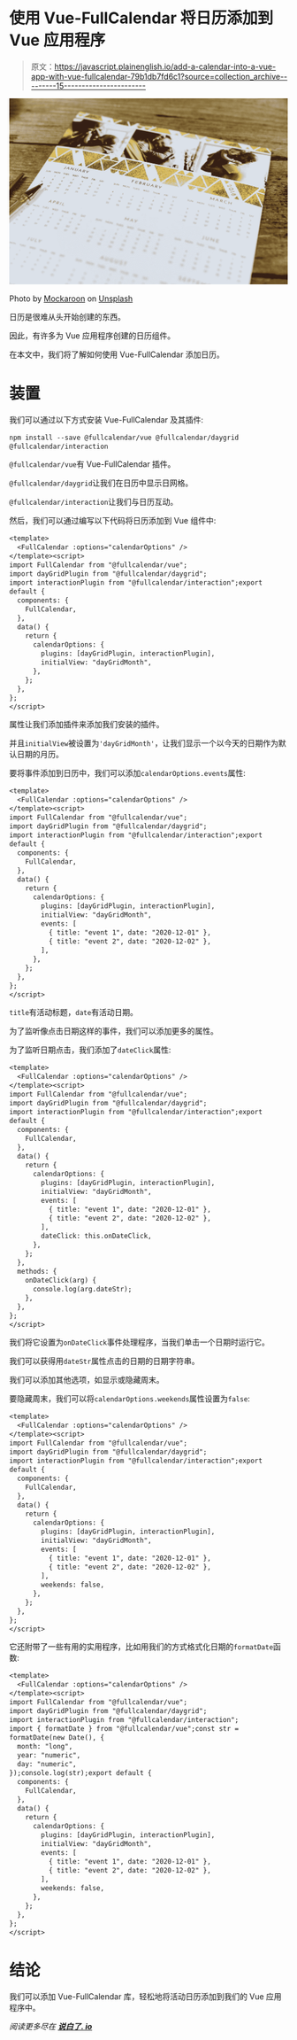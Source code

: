 # 使用 Vue-FullCalendar 将日历添加到 Vue 应用程序

> 原文：<https://javascript.plainenglish.io/add-a-calendar-into-a-vue-app-with-vue-fullcalendar-79b1db7fd6c1?source=collection_archive---------15----------------------->

![](img/de2c5f239f495f5fa58bcea60d8387c1.png)

Photo by [Mockaroon](https://unsplash.com/@mockaroon?utm_source=medium&utm_medium=referral) on [Unsplash](https://unsplash.com?utm_source=medium&utm_medium=referral)

日历是很难从头开始创建的东西。

因此，有许多为 Vue 应用程序创建的日历组件。

在本文中，我们将了解如何使用 Vue-FullCalendar 添加日历。

# 装置

我们可以通过以下方式安装 Vue-FullCalendar 及其插件:

```
npm install --save @fullcalendar/vue @fullcalendar/daygrid @fullcalendar/interaction
```

`@fullcalendar/vue`有 Vue-FullCalendar 插件。

`@fullcalendar/daygrid`让我们在日历中显示日网格。

`@fullcalendar/interaction`让我们与日历互动。

然后，我们可以通过编写以下代码将日历添加到 Vue 组件中:

```
<template>
  <FullCalendar :options="calendarOptions" />
</template><script>
import FullCalendar from "@fullcalendar/vue";
import dayGridPlugin from "@fullcalendar/daygrid";
import interactionPlugin from "@fullcalendar/interaction";export default {
  components: {
    FullCalendar,
  },
  data() {
    return {
      calendarOptions: {
        plugins: [dayGridPlugin, interactionPlugin],
        initialView: "dayGridMonth",
      },
    };
  },
};
</script>
```

属性让我们添加插件来添加我们安装的插件。

并且`initialView`被设置为`'dayGridMonth'`，让我们显示一个以今天的日期作为默认日期的月历。

要将事件添加到日历中，我们可以添加`calendarOptions.events`属性:

```
<template>
  <FullCalendar :options="calendarOptions" />
</template><script>
import FullCalendar from "@fullcalendar/vue";
import dayGridPlugin from "@fullcalendar/daygrid";
import interactionPlugin from "@fullcalendar/interaction";export default {
  components: {
    FullCalendar,
  },
  data() {
    return {
      calendarOptions: {
        plugins: [dayGridPlugin, interactionPlugin],
        initialView: "dayGridMonth",
        events: [
          { title: "event 1", date: "2020-12-01" },
          { title: "event 2", date: "2020-12-02" },
        ],
      },
    };
  },
};
</script>
```

`title`有活动标题，`date`有活动日期。

为了监听像点击日期这样的事件，我们可以添加更多的属性。

为了监听日期点击，我们添加了`dateClick`属性:

```
<template>
  <FullCalendar :options="calendarOptions" />
</template><script>
import FullCalendar from "@fullcalendar/vue";
import dayGridPlugin from "@fullcalendar/daygrid";
import interactionPlugin from "@fullcalendar/interaction";export default {
  components: {
    FullCalendar,
  },
  data() {
    return {
      calendarOptions: {
        plugins: [dayGridPlugin, interactionPlugin],
        initialView: "dayGridMonth",
        events: [
          { title: "event 1", date: "2020-12-01" },
          { title: "event 2", date: "2020-12-02" },
        ],
        dateClick: this.onDateClick,
      },
    };
  },
  methods: {
    onDateClick(arg) {
      console.log(arg.dateStr);
    },
  },
};
</script>
```

我们将它设置为`onDateClick`事件处理程序，当我们单击一个日期时运行它。

我们可以获得用`dateStr`属性点击的日期的日期字符串。

我们可以添加其他选项，如显示或隐藏周末。

要隐藏周末，我们可以将`calendarOptions.weekends`属性设置为`false`:

```
<template>
  <FullCalendar :options="calendarOptions" />
</template><script>
import FullCalendar from "@fullcalendar/vue";
import dayGridPlugin from "@fullcalendar/daygrid";
import interactionPlugin from "@fullcalendar/interaction";export default {
  components: {
    FullCalendar,
  },
  data() {
    return {
      calendarOptions: {
        plugins: [dayGridPlugin, interactionPlugin],
        initialView: "dayGridMonth",
        events: [
          { title: "event 1", date: "2020-12-01" },
          { title: "event 2", date: "2020-12-02" },
        ],
        weekends: false,
      },
    };
  },
};
</script>
```

它还附带了一些有用的实用程序，比如用我们的方式格式化日期的`formatDate`函数:

```
<template>
  <FullCalendar :options="calendarOptions" />
</template><script>
import FullCalendar from "@fullcalendar/vue";
import dayGridPlugin from "@fullcalendar/daygrid";
import interactionPlugin from "@fullcalendar/interaction";
import { formatDate } from "@fullcalendar/vue";const str = formatDate(new Date(), {
  month: "long",
  year: "numeric",
  day: "numeric",
});console.log(str);export default {
  components: {
    FullCalendar,
  },
  data() {
    return {
      calendarOptions: {
        plugins: [dayGridPlugin, interactionPlugin],
        initialView: "dayGridMonth",
        events: [
          { title: "event 1", date: "2020-12-01" },
          { title: "event 2", date: "2020-12-02" },
        ],
        weekends: false,
      },
    };
  },
};
</script>
```

# 结论

我们可以添加 Vue-FullCalendar 库，轻松地将活动日历添加到我们的 Vue 应用程序中。

*阅读更多尽在* [***说白了. io***](https://plainenglish.io/)